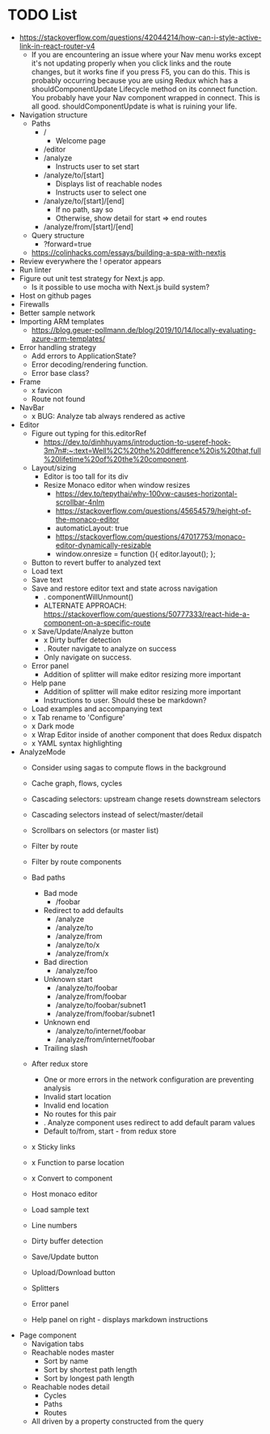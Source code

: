# TODO List

* https://stackoverflow.com/questions/42044214/how-can-i-style-active-link-in-react-router-v4
  * If you are encountering an issue where your Nav menu works except it's not updating properly when you click links and the route changes, but it works fine if you press F5, you can do this. This is probably occurring because you are using Redux which has a shouldComponentUpdate Lifecycle method on its connect function. You probably have your Nav component wrapped in connect. This is all good. shouldComponentUpdate is what is ruining your life.
* Navigation structure
  * Paths
    * /
      * Welcome page
    * /editor
    * /analyze
      * Instructs user to set start
    * /analyze/to/[start]
      * Displays list of reachable nodes
      * Instructs user to select one
    * /analyze/to/[start]/[end]
      * If no path, say so
      * Otherwise, show detail for start => end routes
    * /analyze/from/[start]/[end]
  * Query structure
    * ?forward=true
  * https://colinhacks.com/essays/building-a-spa-with-nextjs
* Review everywhere the ! operator appears
* Run linter
* Figure out unit test strategy for Next.js app.
  * Is it possible to use mocha with Next.js build system?
* Host on github pages
* Firewalls
* Better sample network
* Importing ARM templates
  * https://blog.geuer-pollmann.de/blog/2019/10/14/locally-evaluating-azure-arm-templates/
* Error handling strategy
  * Add errors to ApplicationState?
  * Error decoding/rendering function.
  * Error base class?
* Frame
  * x favicon
  * Route not found
* NavBar
  * x BUG: Analyze tab always rendered as active
* Editor
  * Figure out typing for this.editorRef
    * https://dev.to/dinhhuyams/introduction-to-useref-hook-3m7n#:~:text=Well%2C%20the%20difference%20is%20that,full%20lifetime%20of%20the%20component.
  * Layout/sizing
    * Editor is too tall for its div
    * Resize Monaco editor when window resizes
      * https://dev.to/tepythai/why-100vw-causes-horizontal-scrollbar-4nlm
      * https://stackoverflow.com/questions/45654579/height-of-the-monaco-editor
      * automaticLayout: true
      * https://stackoverflow.com/questions/47017753/monaco-editor-dynamically-resizable
      * window.onresize = function (){
          editor.layout();
        };
  * Button to revert buffer to analyzed text
  * Load text
  * Save text
  * Save and restore editor text and state across navigation
    * . componentWillUnmount()
    * ALTERNATE APPROACH: https://stackoverflow.com/questions/50777333/react-hide-a-component-on-a-specific-route
  * x Save/Update/Analyze button
    * x Dirty buffer detection
    * . Router navigate to analyze on success
    * Only navigate on success.
  * Error panel
    * Addition of splitter will make editor resizing more important
  * Help pane
    * Addition of splitter will make editor resizing more important
    * Instructions to user. Should these be markdown?
  * Load examples and accompanying text
  * x Tab rename to 'Configure'
  * x Dark mode
  * x Wrap Editor inside of another component that does Redux dispatch
  * x YAML syntax highlighting
* AnalyzeMode
  * Consider using sagas to compute flows in the background
  * Cache graph, flows, cycles
  * Cascading selectors: upstream change resets downstream selectors
  * Cascading selectors instead of select/master/detail
  * Scrollbars on selectors (or master list)
  * Filter by route
  * Filter by route components
  * Bad paths
    * Bad mode
      * /foobar
    * Redirect to add defaults
      * /analyze
      * /analyze/to
      * /analyze/from
      * /analyze/to/x
      * /analyze/from/x
    * Bad direction
      * /analyze/foo
    * Unknown start
      * /analyze/to/foobar
      * /analyze/from/foobar
      * /analyze/to/foobar/subnet1
      * /analyze/from/foobar/subnet1
    * Unknown end
      * /analyze/to/internet/foobar
      * /analyze/from/internet/foobar
    * Trailing slash
  * After redux store
    * One or more errors in the network configuration are preventing analysis
    * Invalid start location
    * Invalid end location
    * No routes for this pair
    * . Analyze component uses redirect to add default param values
    * Default to/from, start - from redux store
  * x Sticky links
  * x Function to parse location
  * x Convert to component


  * Host monaco editor
  * Load sample text
  * Line numbers
  * Dirty buffer detection
  * Save/Update button
  * Upload/Download button
  * Splitters
  * Error panel
  * Help panel on right - displays markdown instructions
* Page component
  * Navigation tabs
  * Reachable nodes master
    * Sort by name
    * Sort by shortest path length
    * Sort by longest path length
  * Reachable nodes detail
    * Cycles
    * Paths
    * Routes
  * All driven by a property constructed from the query